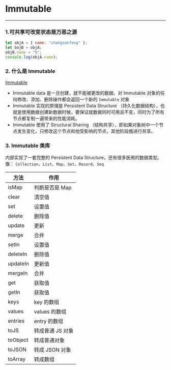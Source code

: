 # Immutable

---

### 1.可共享可改变状态是万恶之源

```js
let objA = { name: "zhangsanfeng" };
let bojB = objA;
objB.name = "9";
console.log(objA.name);
```

### 2. 什么是 Immutable

[Immutable]()

- Immutable data 是一旦创建，就不能被更改的数据。对 Immutable 对象的任何修改、添加、删除操作都会返回一个新的 `Immutable` 对象
- Immutable 实现的原理是 Persistent Data Structure （持久化数据结构），也就是使用数据创建新数据时候，要保证就数据同时可用且不变，同时为了所有节点都复制一遍带来的性能消耗。
- Immutable 使用了 Structural Sharing （结构共享），即如果对象树中一个节点发生变化，只修改这个节点和他受影响的节点，其他阶段俄进行共享。

### 3. Immutable 类库

内部实现了一套完整的 Persistent Data Structure，还有很多医用的数据类型。像： `Collection`、`List`、`Map`、`Set`、`Record`、`Seq`

| 方法     | 作用             |
| -------- | ---------------- |
| isMap    | 判断是否是 Map   |
| clear    | 清空值           |
| set      | 设置值           |
| delete   | 删除值           |
| update   | 更新             |
| merge    | 合并             |
| setIn    | 设置值           |
| deleteIn | 删除值           |
| updateIn | 更新值           |
| mergeIn  | 合并             |
| get      | 获取值           |
| getIn    | 获取值           |
| keys     | key 的数组       |
| values   | values 的数组    |
| entries  | entry 的数组     |
| toJS     | 转成普通 JS 对象 |
| toObject | 转成普通对象     |
| toJSON   | 转成 JSON 对象   |
| toArray  | 转成数组         |
